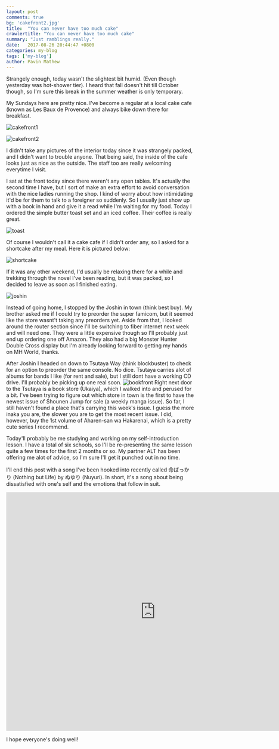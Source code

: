 ```yaml
---
layout: post
comments: true
bg: 'cakefront2.jpg'
title:  "You can never have too much cake"
crawlertitle: "You can never have too much cake"
summary: "Just ramblings really."
date:   2017-08-26 20:44:47 +0800
categories: my-blog
tags: ['my-blog']
author: Pavin Mathew
---
```

Strangely enough, today wasn't the slightest bit humid. (Even though yesterday was hot-shower tier). I heard that fall doesn't hit till October though, so I'm sure this break in the summer weather is only temporary.

My Sundays here are pretty nice. I've become a regular at a local cake cafe (known as Les Baux de Provence) and always bike down there for breakfast.

![cakefront1](https://raw.githubusercontent.com/pvmathew/pvmathew.github.io/973adc86cc21ba5be4fb159dcd6312eaacbca7c8/assets/images/cakefront2.jpg)

![cakefront2](https://raw.githubusercontent.com/pvmathew/pvmathew.github.io/973adc86cc21ba5be4fb159dcd6312eaacbca7c8/assets/images/cakefront.jpg)

I didn't take any pictures of the interior today since it was strangely packed, and I didn't want to trouble anyone. That being said, the inside of the cafe looks just as nice as the outside. The staff too are really welcoming everytime I visit. 

I sat at the front today since there weren't any open tables. It's actually the second time I have, but I sort of make an extra effort to avoid conversation with the nice ladies running the shop. I kind of worry about how intimidating it'd be for them to talk to a foreigner so suddenly. So I usually just show up with a book in hand and give it a read while I'm waiting for my food. Today I ordered the simple butter toast set and an iced coffee. Their coffee is really great.

![toast](https://raw.githubusercontent.com/pvmathew/pvmathew.github.io/973adc86cc21ba5be4fb159dcd6312eaacbca7c8/assets/images/toast.jpg)

Of course I wouldn't call it a cake cafe if I didn't order any, so I asked for a shortcake after my meal. Here it is pictured below:

![shortcake](https://raw.githubusercontent.com/pvmathew/pvmathew.github.io/973adc86cc21ba5be4fb159dcd6312eaacbca7c8/assets/images/shortcake.jpg)

If it was any other weekend, I'd usually be relaxing there for a while and trekking through the novel I've been reading, but it was packed, so I decided to leave as soon as I finished eating.

![joshin](http://shop.joshin.co.jp/images/shoppic/shop_pic1838.jpg)

Instead of going home, I stopped by the Joshin in town (think best buy). My brother asked me if I could try to preorder the super famicom, but it seemed like the store wasnt't taking any preorders yet. Aside from that, I looked around the router section since I'll be switching to fiber internet next week and will need one. They were a little expensive though so I'll probably just end up ordering one off Amazon. They also had a big Monster Hunter Double Cross display but I'm already looking forward to getting my hands on MH World, thanks.

After Joshin I headed on down to Tsutaya Way (think blockbuster) to check for an option to preorder the same console. No dice. Tsutaya carries alot of albums for bands I like (for rent and sale), but I still dont have a working CD drive. I'll probably be picking up one real soon. 
![bookfront](http://ss.job-gear.jp/jobgear/picture?c=40584e2a21c2a291afaa597223f24947&p=20141009532865.jpg)
Right next door to the Tsutaya is a book store (Ukaiya), which I walked into and perused for a bit. I've been trying to figure out which store in town is the first to have the newest issue of Shounen Jump for sale (a weekly manga issue). So far, I still haven't found a place that's carrying this week's issue. I guess the more inaka you are, the slower you are to get the most recent issue. I did, however, buy the 1st volume of Aharen-san wa Hakarenai, which is a pretty cute series I recommend.


Today'll probably be me studying and working on my self-introduction lesson. I have a total of six schools, so I'll be re-presenting the same lesson quite a few times for the first 2 months or so. My partner ALT has been offering me alot of advice, so I'm sure I'll get it punched out in no time.

I'll end this post with a song I've been hooked into recently called 命ばっかり (Nothing but Life) by ぬゆり (Nuyuri). In short, it's a song about being dissatisfied with one's self and the emotions that follow in suit.



<iframe width="800" height="640" src="https://www.youtube.com/embed/YDnZFwlZa1g" frameborder="0" allowfullscreen></iframe>

I hope everyone's doing well!

